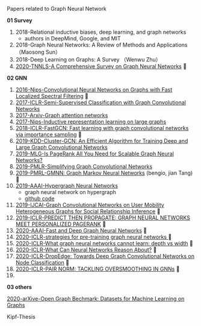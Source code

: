 Papers related to Graph Neural Network



**01 Survey**

1. 2018-Relational inductive biases, deep learning, and graph networks
   - authors in DeepMind, Google, and MIT
2. 2018-Graph Neural Networks: A Review of Methods and Applications （Maosong Sun）
3. 2018-Deep Learning on Graphs: A Survey （Wenwu Zhu）
4. [2020-TNNLS-A Comprehensive Survey on Graph Neural Networks](https://arxiv.org/pdf/1901.00596.pdf) :tomato:



**02 GNN**

1. [2016-Nips-Convolutional Neural Networks on Graphs with Fast Localized Spectral Filtering](https://arxiv.org/abs/1606.09375) :tomato:
2. [2017-ICLR-Semi-Supervised Classification with Graph Convolutional Networks](https://arxiv.org/abs/1609.02907)
3. [2017-Arxiv-Graph attention networks](https://arxiv.org/abs/1710.10903)
4. [2017-Nips-Inductive representation learning on large graphs](http://papers.nips.cc/paper/6703-inductive-representation-learning-on-large-graphs)
5. [2018-ICLR-FastGCN: Fast learning with graph convolutional networks via importance sampling](https://arxiv.org/abs/1801.10247) :tomato:
6. [2019-KDD-Cluster-GCN: An Efficient Algorithm for Training Deep and Large Graph Convolutional  Networks](https://arxiv.org/abs/1905.07953)
7. [2019-MLG-Is PageRank All You Need for Scalable Graph Neural Networks?](https://www.mlgworkshop.org/2019/papers/MLG2019_paper_50.pdf) 
8. [2019-PMLR-Simplifying Graph Convolutional Networks](https://arxiv.org/abs/1902.07153) 
9. [2019-PMRL-GMNN: Graph Markov Neural Networks](https://arxiv.org/abs/1905.06214) (bengio, jian Tang) :tomato:
10. [2019-AAAI-Hypergraph Neural Networks](https://www.aaai.org/ojs/index.php/AAAI/article/view/4235)
    - graph neural network on hypergraph
    - [github code](https://github.com/iMoonLab/HGNN)
12. [2019-IJCAI-Graph Convolutional Networks on User Mobility Heterogeneous Graphs for Social Relationship Inference](http://www.shichuan.org/hin/time/2019.IJCAI%202019%20Graph%20Convolutional%20Networks%20on%20User%20Mobility%20Heterogeneous%20Graphs%20for%20Social%20Relationship%20Inference.pdf)  :tomato:
12. [2019-ICLR-PREDICT THEN PROPAGATE: GRAPH NEURAL NETWORKS MEET PERSONALIZED PAGERANK](https://openreview.net/pdf?id=H1gL-2A9Ym) :tomato:
13. [2020-AAAI-Fast and Deep Graph Neural Networks](https://arxiv.org/pdf/1911.08941.pdf) :tomato:
14. [2020-ICLR-strategies for pre-training graph neural networks ](https://openreview.net/forum?id=HJlWWJSFDH) :tomato:
15. [2020-ICLR-What graph neural networks cannot learn: depth vs width](https://openreview.net/pdf?id=B1l2bp4YwS) :tomato:
16. [2020-ICLR-What Can Neural Networks Reason About?](https://openreview.net/forum?id=rJxbJeHFPS) :tomato:
17. [2020-ICLR-DropEdge: Towards Deep Graph Convolutional Networks on Node Classification](https://openreview.net/forum?id=rJxbJeHFPS) :tomato:
18. [2020-ICLR-PAIR NORM: TACKLING OVERSMOOTHING IN GNNs](https://arxiv.org/pdf/1909.12223.pdf) :tomato:
19. 

**03 others**

[2020-arXive-Open Graph Bechmark: Datasets for Machine Learning on Graphs](https://arxiv.org/pdf/2005.00687.pdf)

Kipf-Thesis





